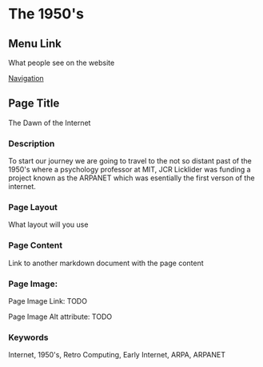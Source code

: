 # The 1950's

## Menu Link
What people see on the website

[Navigation](/content/sections/navbar.md)


## Page Title
The Dawn of the Internet


### Description
To start our journey we are going to travel to the not so distant past of the
1950's where a psychology professor at MIT, JCR Licklider was funding a project known 
as the ARPANET which was esentially the first verson of the internet.



### Page Layout
What layout will you use

### Page Content
Link to another markdown document with the page content



### Page Image:

Page Image Link: TODO

Page Image Alt attribute: TODO


### Keywords
Internet, 1950's, Retro Computing, Early Internet, ARPA, ARPANET
